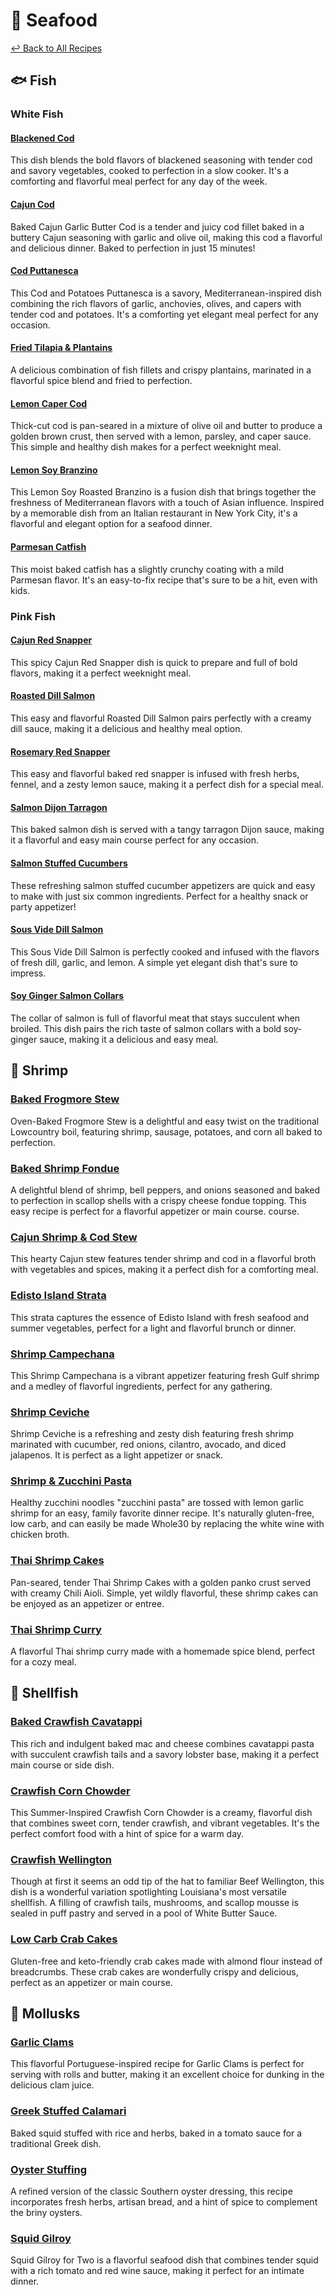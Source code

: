# &#129424; Seafood

[&larrhk; Back to All Recipes](../README.md)

## &#128031; Fish

### White Fish

#### [Blackened Cod](blackened-cod.md)
This dish blends the bold flavors of blackened seasoning with tender cod and savory vegetables, cooked to perfection in a slow cooker. It's a comforting and flavorful meal perfect for any day of the week.

#### [Cajun Cod](cajun-cod.adoc)
Baked Cajun Garlic Butter Cod is a tender and juicy cod fillet baked in a buttery Cajun seasoning with garlic and olive oil, making this cod a flavorful and delicious dinner. Baked to perfection in just 15 minutes!

#### [Cod Puttanesca](cod-puttanesca.adoc)
This Cod and Potatoes Puttanesca is a savory, Mediterranean-inspired dish combining the rich flavors of garlic, anchovies, olives, and capers with tender cod and potatoes. It's a comforting yet elegant meal perfect for any occasion.

#### [Fried Tilapia &amp; Plantains](fried-tilapia-plantains.adoc)
A delicious combination of fish fillets and crispy plantains, marinated in a flavorful spice blend and fried to perfection.

#### [Lemon Caper Cod](lemon-caper-cod.adoc)
Thick-cut cod is pan-seared in a mixture of olive oil and butter to produce a golden brown crust, then served with a lemon, parsley, and caper sauce. This simple and healthy dish makes for a perfect weeknight meal.

#### [Lemon Soy Branzino](lemon-soy-branzino.adoc)
This Lemon Soy Roasted Branzino is a fusion dish that brings together the freshness of Mediterranean flavors with a touch of Asian influence. Inspired by a memorable dish from an Italian restaurant in New York City, it's a flavorful and elegant option for a seafood dinner.

#### [Parmesan Catfish](parmesan-catfish.adoc)
This moist baked catfish has a slightly crunchy coating with a mild Parmesan flavor. It's an easy-to-fix recipe that's sure to be a hit, even with kids.

### Pink Fish

#### [Cajun Red Snapper](cajun-red-snapper.adoc)
This spicy Cajun Red Snapper dish is quick to prepare and full of bold flavors, making it a perfect weeknight meal.

#### [Roasted Dill Salmon](roasted-dill-salmon.adoc)
This easy and flavorful Roasted Dill Salmon pairs perfectly with a creamy dill sauce, making it a delicious and healthy meal option.

#### [Rosemary Red Snapper](lemon-red-snapper.adoc)
This easy and flavorful baked red snapper is infused with fresh herbs, fennel, and a zesty lemon sauce, making it a perfect dish for a special meal.

#### [Salmon Dijon Tarragon](salmon-dijon-tarragon.adoc)
This baked salmon dish is served with a tangy tarragon Dijon sauce, making it a flavorful and easy main course perfect for any occasion.

#### [Salmon Stuffed Cucumbers](salmon-stuffed-cucumbers.adoc)
These refreshing salmon stuffed cucumber appetizers are quick and easy to make with just six common ingredients. Perfect for a healthy snack or party appetizer!

#### [Sous Vide Dill Salmon](sous-vide-dill-salmon.adoc)
This Sous Vide Dill Salmon is perfectly cooked and infused with the flavors of fresh dill, garlic, and lemon. A simple yet elegant dish that's sure to impress.

#### [Soy Ginger Salmon Collars](soy-ginger-salmon-collars.adoc)
The collar of salmon is full of flavorful meat that stays succulent when broiled. This dish pairs the rich taste of salmon collars with a bold soy-ginger sauce, making it a delicious and easy meal.

## &#127844; Shrimp

### [Baked Frogmore Stew](baked-frogmore-stew.adoc)
Oven-Baked Frogmore Stew is a delightful and easy twist on the traditional Lowcountry boil, featuring shrimp, sausage, potatoes, and corn all baked to perfection.

### [Baked Shrimp Fondue](baked-shrimp-fondue.adoc)
A delightful blend of shrimp, bell peppers, and onions seasoned and baked to perfection in scallop shells with a crispy cheese fondue topping. This easy recipe is perfect for a flavorful appetizer or main course. course.

### [Cajun Shrimp &amp; Cod Stew](cajun-shrimp-cod-stew.adoc)
This hearty Cajun stew features tender shrimp and cod in a flavorful broth with vegetables and spices, making it a perfect dish for a comforting meal.

### [Edisto Island Strata](edisto-island-strata.md)
This strata captures the essence of Edisto Island with fresh seafood and summer vegetables, perfect for a light and flavorful brunch or dinner.

### [Shrimp Campechana](shrimp-campechana.adoc)
This Shrimp Campechana is a vibrant appetizer featuring fresh Gulf shrimp and a medley of flavorful ingredients, perfect for any gathering.
### [Shrimp Ceviche](shrimp-ceviche.adoc)
Shrimp Ceviche is a refreshing and zesty dish featuring fresh shrimp marinated with cucumber, red onions, cilantro, avocado, and diced jalapenos. It is perfect as a light appetizer or snack.
### [Shrimp &amp; Zucchini Pasta](shrimp-zucchini-pasta.adoc)
Healthy zucchini noodles "zucchini pasta" are tossed with lemon garlic shrimp for an easy, family favorite dinner recipe. It's naturally gluten-free, low carb, and can easily be made Whole30 by replacing the white wine with chicken broth.
### [Thai Shrimp Cakes](thai-shrimp-cakes.adoc)
Pan-seared, tender Thai Shrimp Cakes with a golden panko crust served with creamy Chili Aioli. Simple, yet wildly flavorful, these shrimp cakes can be enjoyed as an appetizer or entree.
### [Thai Shrimp Curry](thai-shrimp-curry.adoc)
A flavorful Thai shrimp curry made with a homemade spice blend, perfect for a cozy meal.

## &#129408; Shellfish
### [Baked Crawfish Cavatappi](baked-crawfish-cavatappi.adoc)
This rich and indulgent baked mac and cheese combines cavatappi pasta with succulent crawfish tails and a savory lobster base, making it a perfect main course or side dish.
### [Crawfish Corn Chowder](crawfish-corn-chowder.adoc)
This Summer-Inspired Crawfish Corn Chowder is a creamy, flavorful dish that combines sweet corn, tender crawfish, and vibrant vegetables. It's the perfect comfort food with a hint of spice for a warm day.
### [Crawfish Wellington](crawfish-wellington.md)
Though at first it seems an odd tip of the hat to familiar Beef Wellington, this dish is a wonderful variation spotlighting Louisiana's most versatile shellfish. A filling of crawfish tails, mushrooms, and scallop mousse is sealed in puff pastry and served in a pool of White Butter Sauce.
### [Low Carb Crab Cakes](low-carb-crab-cakes.adoc)
Gluten-free and keto-friendly crab cakes made with almond flour instead of breadcrumbs. These crab cakes are wonderfully crispy and delicious, perfect as an appetizer or main course.

## &#129425; Mollusks

### [Garlic Clams](garlic-clams.adoc)
This flavorful Portuguese-inspired recipe for Garlic Clams is perfect for serving with rolls and butter, making it an excellent choice for dunking in the delicious clam juice.

### [Greek Stuffed Calamari](greek-stuffed-calamari.adoc)
Baked squid stuffed with rice and herbs, baked in a tomato sauce for a traditional Greek dish.

### [Oyster Stuffing](oyster-stuffing.md)
A refined version of the classic Southern oyster dressing, this recipe incorporates fresh herbs, artisan bread, and a hint of spice to complement the briny oysters.

### [Squid Gilroy](squid-gilroy.adoc)
Squid Gilroy for Two is a flavorful seafood dish that combines tender squid with a rich tomato and red wine sauce, making it perfect for an intimate dinner.
